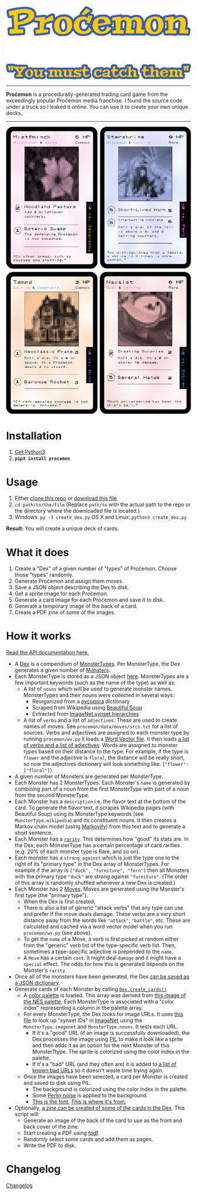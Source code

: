 <p align="center">
<img src="https://github.com/subalterngames/procemon/raw/main/procemon/data/images/logo.png" />
</p>


***

**Proćemon** is a procedurally-generated trading card game from the exceedingly popular Proćemon media franchise. I found the source code under a truck so I leaked it online. You can use it to create your own unique decks.

***

<p align="center">
<img src="https://github.com/subalterngames/procemon/raw/main/doc/images/cards.png" />
</p>

# Installation

1. [Get Python3](https://www.python.org/downloads/)
2. **`pip3 install procemon`**

# Usage

1. Either [clone this repo](https://github.com/subalterngames/procemon) or [download this file](https://raw.githubusercontent.com/subalterngames/procemon/main/create_dex.py).
2. `cd path/to/the/file` (Replace `path/to` with the actual path to the repo or the directory where the downloaded file is located.)
3. Windows: `py -3 create_dex.py` OS X and Linux: `python3 create_dex.py`

**Result:** You will create a unique deck of cards.

# What it does

1. Create a "Dex" of a given number of "types" of Proćemon. Choose those "types" randomly. 
2. Generate Proćemon and assign them moves.
3. Save a JSON object describing the Dex to disk.
4. Get a sprite image for each Proćemon.
5. Generate a card image for each Proćemon and save it to disk.
6. Generate a temporary image of the back of a card.
7. Create a PDF zine of some of the images.

# How it works

[Read the API documentation here.](https://github.com/subalterngames/procemon/tree/main/doc/api)

- A [Dex](https://github.com/subalterngames/procemon/blob/main/doc/api/dex.md) is a compendium of [MonsterTypes](https://github.com/subalterngames/procemon/blob/main/doc/api/monster_type.md). Per MonsterType, the Dex generates a given number of [Monsters](https://github.com/subalterngames/procemon/blob/main/doc/api/monster.md).
- Each MonsterType is stored as a JSON object [here](https://github.com/subalterngames/procemon/tree/main/procemon/data/types). MonsterTypes are a few important keywords (such as the name of the type) as well as:
  - A list of `nouns` which will be used to generate monster names. MonsterTypes and their nouns were collected in several ways:
    - Reorganized from a [pycopora](https://github.com/aparrish/pycorpora) dictionary
    - Scraped from Wikipedia using [Beautiful Soup](https://www.crummy.com/software/BeautifulSoup/bs4/doc/)
    - Extracted from [ImageNet synset hierarchies](http://image-net.org/download-API)
  - A list of `verbs` and a list of `adjectives`. These are used to create names of moves. See `procemon/data/moves/srcs.txt` for a list of sources. Verbs and adjectives are assigned to each monster type by running `procemon/wv.py`  it loads a [Word Vector file](https://radimrehurek.com/gensim/models/keyedvectors.html). It then loads [a list of verbs and a list of adjectives](https://github.com/subalterngames/procemon/tree/main/procemon/data/moves). Words are assigned to monster types based on their distance to the type. For example, if the type is `flower` and the adjective is `floral`, the distance will be really short, so now the adjectives dictionary will look something like: `{"flower": ["floral"]}` 
 - A given number of Monsters are generated per MonsterType.
  - Each Monster has 2 MonsterTypes. Each Monster's `name` is generated by combining part of a noun from the first MonsterType with part of a noun from the second MonsterType.
  - Each Monster has a `description` i.e. the flavor text at the bottom of the card. To generate the flavor text, it scrapes Wikipedia pages (with Beautiful Soup) using its MonsterType keywords (see `MonsterType.wikipedia`) and its constituent nouns. It then creates a Markov chain model (using [Markovify](https://github.com/jsvine/markovify)) from this text and to generate a short sentence.
  - Each Monster has a [`rarity`](https://github.com/subalterngames/procemon/blob/main/doc/api/rarity.md). This determines how "good" its stats are. In the Dex, each MonsterType has a certain percentage of card rarities (e.g. 20% of each monster type is Rare, and so on).
  - Each monster has a `strong_against` which is just the type one to the right of its "primary type" in the Dex array of MonsterTypes. For example if the array is `["duck", "furniture", "fern"]` then all Monsters with the primary type `"duck"` are strong against `"furniture"`. (The order of this array is randomly shuffled whenever a new Dex is created.)
- Each Monster has 2 [Moves](https://github.com/subalterngames/procemon/blob/main/doc/api/move.md). Moves are generated using the Monster's first type (the "primary type").
  - When the Dex is first created,
  - There is also a list of generic "attack verbs" that any type can use and prefer if the move deals damage. These verbs are a very short distance away from the words like `"attack"`, `"battle"`, etc. These are calculated and cached via a word vector model when you run `procemon/wv.py` (see above).
  - To get the `name` of a Move, a verb is first picked at random either from the "generic" verb list of the type-specific verb list. Then, sometimes a type-specific adjective is prepended to the `name`.
  - A `Move` has a certain `cost`. It might deal `damage` and it might have a `special` effect. The odds for how this is generated depends on the Monster's `rarity`.
- Once all of the monsters have been generated, the Dex [can be saved as a JSON dictionary](https://github.com/subalterngames/procemon/blob/main/doc/api/dex.md#write_json).
- Generate cards of each Monster by calling [`Dex.create_cards()`](https://github.com/subalterngames/procemon/blob/main/doc/api/dex.md#create_cards)
  - A [color palette](https://github.com/subalterngames/procemon/blob/main/procemon/data/images/palette.npy) is loaded. This array was derived from [this image of the NES palette](https://en.wikipedia.org/wiki/List_of_video_game_console_palettes#/media/File:NES_palette.png). Each MonsterType is associated with a "color index" representing a column in the palette array.
  - For every MonsterType, the Dex looks for image URLs. It uses [this file](https://github.com/subalterngames/procemon/blob/main/procemon/data/images/imagenet_wnids.json) to look up "synset IDs" in [ImageNet](http://image-net.org/download-API) using the `MonsterType.imagenet` and `MonsterType.nouns`. It tests each URL. 
    - If it's a "good" URL (if an image is successfully downloaded), the Dex processes the image using [PIL](https://pillow.readthedocs.io/en/stable/) to make it look like a sprite and then adds it as an option for the next Monster of this MonsterTtype. The sprite is colorized using the color index in the palette.
    - If it's a "bad" URL (and they often are) it is added to [a list of known bad URLs](https://github.com/subalterngames/procemon/blob/main/procemon/data/images/bad_image_urls.txt) so it doesn't waste time trying again.
  - Once the images have been selected, a card per Monster is created and saved to disk using PIL.
    - The background is colorized using the color index in the palette.
    - Some [Perlin noise](https://github.com/pvigier/perlin-numpy) is applied to the background.
    - [This is the font.](https://github.com/subalterngames/procemon/blob/main/procemon/data/fonts/pokemon-classic.ttf) [This is where it's from.](https://fontstruct.com/fontstructions/show/1819053/pokemon-classic-6)
- Optionally, [a zine can be created of some of the cards in the Dex](https://github.com/subalterngames/procemon/blob/main/doc/api/zine.md). This script will:
  - Generate an image of the back of the card to use as the front and back cover of the zine. 
  - Start creating a PDF using [fpdf](https://pypi.org/project/fpdf/).
  - Randomly select some cards and add them as pages.
  - Write the PDF to disk.

# Changelog

[Changelog](doc/changelog.md)
